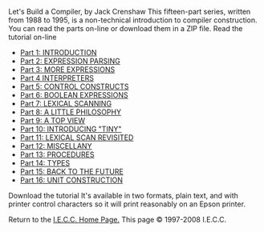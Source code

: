 Let's Build a Compiler, by Jack Crenshaw
This fifteen-part series, written from 1988 to 1995, is a non-technical introduction to compiler construction. You can read the parts on-line or download them in a ZIP file.
Read the tutorial on-line
<ul>
<li>
  <a href="tutor1.txt">Part 1: INTRODUCTION
 </a>
</li>
<li>
  <a href="tutor2.txt">Part 2: EXPRESSION PARSING</a>
</li>
  <li><a href="tutor3.txt">Part 3: MORE EXPRESSIONS</a>
</li>
<li><a href="tutor4.txt">Part 4 INTERPRETERS</a>
</li><li><a href="tutor5.txt">Part 5: CONTROL CONSTRUCTS</a>
</li><li><a href="tutor6.txt">Part 6: BOOLEAN EXPRESSIONS</a>
</li><li><a href="tutor7.txt">Part 7: LEXICAL SCANNING</a>
</li><li><a href="tutor8.txt">Part 8: A LITTLE PHILOSOPHY</a>
</li><li><a href="tutor9.txt">Part 9: A TOP VIEW</a>
</li><li><a href="tutor10.txt">Part 10: INTRODUCING "TINY"</a>
</li><li><a href="tutor11.txt">Part 11: LEXICAL SCAN REVISITED</a>
</li><li><a href="tutor12.txt">Part 12: MISCELLANY</a>
</li><li><a href="tutor13.txt">Part 13: PROCEDURES</a>
</li><li><a href="tutor14.txt">Part 14: TYPES</a>
</li><li><a href="tutor15.txt">Part 15: BACK TO THE FUTURE</a>
</li><li><a href="tutor16.txt">Part 16: UNIT CONSTRUCTION </a>
</li></ul>
Download the tutorial
It's available in two formats, plain text, and with printer control characters so it will print reasonably on an Epson printer.

  
 Return to the [I.E.C.C. Home Page.](https://compilers.iecc.com/)
This page © 1997-2008 I.E.C.C.
